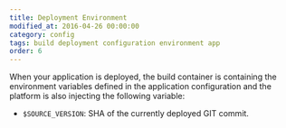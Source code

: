 ```yaml
---
title: Deployment Environment
modified_at: 2016-04-26 00:00:00
category: config
tags: build deployment configuration environment app
order: 6
---
```


When your application is deployed, the build container is containing the environment
variables defined in the application configuration and the platform is also injecting
the following variable:

* `$SOURCE_VERSION`: SHA of the currently deployed GIT commit.
